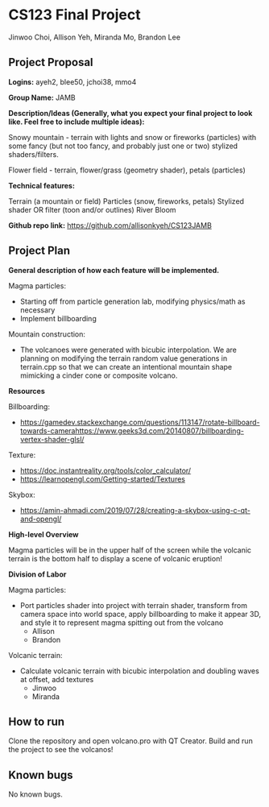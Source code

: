 # CS123 Final Project

Jinwoo Choi,
Allison Yeh,
Miranda Mo,
Brandon Lee

## Project Proposal

**Logins:** ayeh2, blee50, jchoi38, mmo4

**Group Name:** 
JAMB

**Description/Ideas (Generally, what you expect your final project to look like. Feel free to include multiple ideas):**

Snowy mountain - terrain with lights and snow or fireworks (particles) with some fancy (but not too fancy, and probably just one or two) stylized shaders/filters.

Flower field - terrain, flower/grass (geometry shader), petals (particles)

**Technical features:**

Terrain (a mountain or field)
Particles (snow, fireworks, petals)
Stylized shader OR filter (toon and/or outlines)
River
Bloom

**Github repo link:** https://github.com/allisonkyeh/CS123JAMB 

## Project Plan

**General description of how each feature will be implemented.**

Magma particles:
- Starting off from particle generation lab, modifying physics/math as necessary
- Implement billboarding

Mountain construction:
- The volcanoes were generated with bicubic interpolation. We are planning on modifying the terrain random value generations in terrain.cpp so that we can create an intentional mountain shape mimicking a cinder cone or composite volcano. 

**Resources**

Billboarding:
- https://gamedev.stackexchange.com/questions/113147/rotate-billboard-towards-camerahttps://www.geeks3d.com/20140807/billboarding-vertex-shader-glsl/

Texture:
- https://doc.instantreality.org/tools/color_calculator/
- https://learnopengl.com/Getting-started/Textures

Skybox:
- https://amin-ahmadi.com/2019/07/28/creating-a-skybox-using-c-qt-and-opengl/

**High-level Overview**

Magma particles will be in the upper half of the screen while the volcanic terrain is the bottom half to display a scene of volcanic eruption! 

**Division of Labor**

Magma particles:
- Port particles shader into project with terrain shader, transform from camera space into world space, apply billboarding to make it appear 3D, and style it to represent magma spitting out from the volcano
  - Allison
  - Brandon

Volcanic terrain:
- Calculate volcanic terrain with bicubic interpolation and doubling waves at offset, add textures
  - Jinwoo
  - Miranda

## How to run
Clone the repository and open volcano.pro with QT Creator. Build and run the project to see the volcanos!

## Known bugs
No known bugs.
